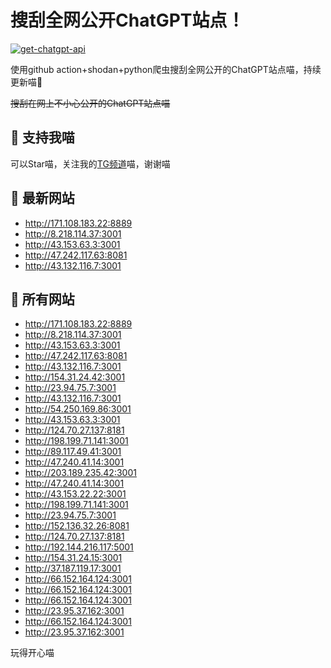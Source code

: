 # 搜刮全网公开ChatGPT站点！

[![get-chatgpt-api](https://github.com/PuddinCat/Free-ChatGPT-ChatBot/actions/workflows/main.yaml/badge.svg)](https://github.com/PuddinCat/Free-ChatGPT-ChatBot/actions/workflows/main.yaml)

使用github action+shodan+python爬虫搜刮全网公开的ChatGPT站点喵，持续更新喵🥳

~~搜刮在网上不小心公开的ChatGPT站点喵~~

## 🚀 支持我喵

可以Star喵，关注我的[TG频道](https://t.me/puddin_share)喵，谢谢喵

## 📖 最新网站

- http://171.108.183.22:8889
- http://8.218.114.37:3001
- http://43.153.63.3:3001
- http://47.242.117.63:8081
- http://43.132.116.7:3001


## 📖 所有网站

- http://171.108.183.22:8889
- http://8.218.114.37:3001
- http://43.153.63.3:3001
- http://47.242.117.63:8081
- http://43.132.116.7:3001
- http://154.31.24.42:3001
- http://23.94.75.7:3001
- http://43.132.116.7:3001
- http://54.250.169.86:3001
- http://43.153.63.3:3001
- http://124.70.27.137:8181
- http://198.199.71.141:3001
- http://89.117.49.41:3001
- http://47.240.41.14:3001
- http://203.189.235.42:3001
- http://47.240.41.14:3001
- http://43.153.22.22:3001
- http://198.199.71.141:3001
- http://23.94.75.7:3001
- http://152.136.32.26:8081
- http://124.70.27.137:8181
- http://192.144.216.117:5001
- http://154.31.24.15:3001
- http://37.187.119.17:3001
- http://66.152.164.124:3001
- http://66.152.164.124:3001
- http://66.152.164.124:3001
- http://23.95.37.162:3001
- http://66.152.164.124:3001
- http://23.95.37.162:3001


玩得开心喵
